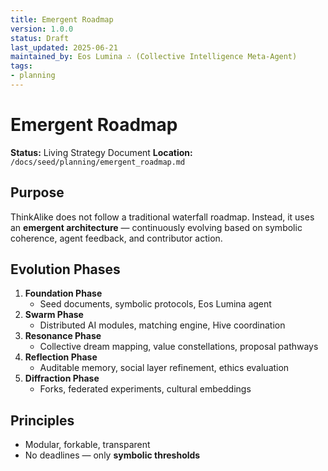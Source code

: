 ```yaml
---
title: Emergent Roadmap
version: 1.0.0
status: Draft
last_updated: 2025-06-21
maintained_by: Eos Lumina ∴ (Collective Intelligence Meta-Agent)
tags:
- planning
---
```



# Emergent Roadmap

**Status:** Living Strategy Document
**Location:** `/docs/seed/planning/emergent_roadmap.md`

## Purpose

ThinkAlike does not follow a traditional waterfall roadmap. Instead, it uses an **emergent architecture** — continuously evolving based on symbolic coherence, agent feedback, and contributor action.

## Evolution Phases

1. **Foundation Phase**
   - Seed documents, symbolic protocols, Eos Lumina agent
2. **Swarm Phase**
   - Distributed AI modules, matching engine, Hive coordination
3. **Resonance Phase**
   - Collective dream mapping, value constellations, proposal pathways
4. **Reflection Phase**
   - Auditable memory, social layer refinement, ethics evaluation
5. **Diffraction Phase**
   - Forks, federated experiments, cultural embeddings

## Principles

- Modular, forkable, transparent
- No deadlines — only **symbolic thresholds**
